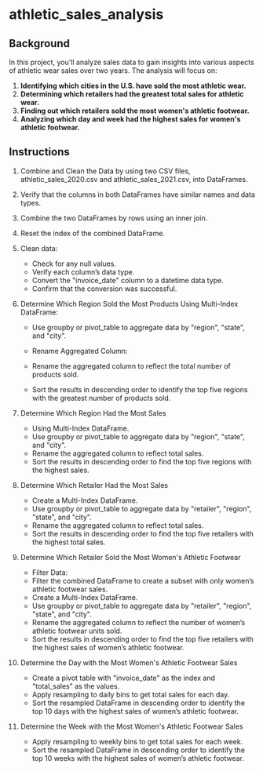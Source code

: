 # athletic_sales_analysis


## **Background** 
In this project, you'll analyze sales data to gain insights into various aspects of athletic wear sales over two years.
The analysis will focus on:

1. **Identifying which cities in the U.S. have sold the most athletic wear.**
2. **Determining which retailers had the greatest total sales for athletic wear.**
3. **Finding out which retailers sold the most women's athletic footwear.**
4. **Analyzing which day and week had the highest sales for women's athletic footwear.**

## **Instructions** ##

1. Combine and Clean the Data by using two CSV files, athletic_sales_2020.csv and athletic_sales_2021.csv, into DataFrames.
2. Verify that the columns in both DataFrames have similar names and data types.
3. Combine the two DataFrames by rows using an inner join.
4. Reset the index of the combined DataFrame.
5. Clean data:
    - Check for any null values.
    - Verify each column’s data type.
    - Convert the "invoice_date" column to a datetime data type.
    - Confirm that the conversion was successful.

6. Determine Which Region Sold the Most Products
   Using Multi-Index DataFrame:

    - Use groupby or pivot_table to aggregate data by "region", "state", and "city".
    - Rename Aggregated Column:

    - Rename the aggregated column to reflect the total number of products sold.
    - Sort the results in descending order to identify the top five regions with the greatest number of products sold.

7. Determine Which Region Had the Most Sales
    - Using Multi-Index DataFrame.
    - Use groupby or pivot_table to aggregate data by "region", "state", and "city".
    - Rename the aggregated column to reflect total sales.
    - Sort the results in descending order to find the top five regions with the highest sales.

4. Determine Which Retailer Had the Most Sales
    - Create a Multi-Index DataFrame.
    - Use groupby or pivot_table to aggregate data by "retailer", "region", "state", and "city".
    - Rename the aggregated column to reflect total sales.
    - Sort the results in descending order to find the top five retailers with the highest total sales.
5. Determine Which Retailer Sold the Most Women's Athletic Footwear
    - Filter Data:
    - Filter the combined DataFrame to create a subset with only women’s athletic footwear sales.
    - Create a Multi-Index DataFrame.
    - Use groupby or pivot_table to aggregate data by "retailer", "region", "state", and "city".
    - Rename the aggregated column to reflect the number of women’s athletic footwear units sold.
    - Sort the results in descending order to find the top five retailers with the highest sales of women’s athletic footwear.

6. Determine the Day with the Most Women's Athletic Footwear Sales
    - Create a pivot table with "invoice_date" as the index and "total_sales" as the values.
    - Apply resampling to daily bins to get total sales for each day.
    - Sort the resampled DataFrame in descending order to identify the top 10 days with the highest sales of women’s athletic footwear.
7. Determine the Week with the Most Women's Athletic Footwear Sales
    - Apply resampling to weekly bins to get total sales for each week.
    - Sort the resampled DataFrame in descending order to identify the top 10 weeks with the highest sales of women’s athletic footwear.

